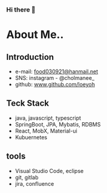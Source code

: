### Hi there 👋

<!--
**loeyoh/loeyoh** is a ✨ _special_ ✨ repository because its `README.md` (this file) appears on your GitHub profile.

Here are some ideas to get you started:

- 🔭 I’m currently working on ...
- 🌱 I’m currently learning ...
- 👯 I’m looking to collaborate on ...
- 🤔 I’m looking for help with ...
- 💬 Ask me about ...
- 📫 How to reach me: ...
- 😄 Pronouns: ...
- ⚡ Fun fact: ...

마크다운 미리보기 url: https://dillinger.io/
-->

# About Me..
## Introduction
- e-mail: food030921@hanmail.net
- SNS: instagram - @cholmanee_
- github: www.github.com/loeyoh
## Teck Stack
 - java, javascript, typescript
 - SpringBoot, JPA, Mybatis, RDBMS
 - React, MobX, Material-ui
 - Kubuernetes
## tools
 - Visual Studio Code, eclipse
 - git, gitlab
 - jira, confluence








